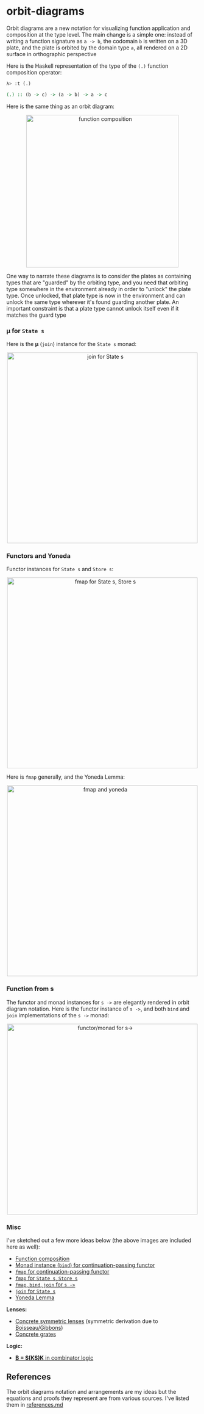 # orbit-diagrams

Orbit diagrams are a new notation for visualizing function application and composition at the type level. The main change is a simple one: instead of writing a function signature as `a -> b`, the codomain `b` is written on a 3D plate, and the plate is orbited by the domain type `a`, all rendered on a 2D surface in orthographic perspective

Here is the Haskell representation of the type of the ```(.)``` function composition operator:

```haskell
λ> :t (.)

(.) :: (b -> c) -> (a -> b) -> a -> c
```

Here is the same thing as an orbit diagram:

<p align="center">
  <img src="https://raw.githubusercontent.com/jasonincanada/orbit-diagrams/main/diagrams/composition.png" width="400" alt="function composition" />
</p>


One way to narrate these diagrams is to consider the plates as containing types that are "guarded" by the orbiting type, and you need that orbiting type somewhere in the environment already in order to "unlock" the plate type.  Once unlocked, that plate type is now in the environment and can unlock the same type wherever it's found guarding another plate. An important constraint is that a plate type cannot unlock itself even if it matches the guard type


### μ for `State s`

Here is the **μ** (`join`) instance for the `State s` monad:

<p align="center">
  <img src="https://raw.githubusercontent.com/jasonincanada/orbit-diagrams/main/diagrams/state-s-%CE%BC.jpg" width="500" alt="join for State s" />
</p>


### Functors and Yoneda

Functor instances for `State s` and `Store s`:

<p align="center">
  <img src="https://raw.githubusercontent.com/jasonincanada/orbit-diagrams/main/diagrams/fmap-state-s-store-s.png" width="500" alt="fmap for State s, Store s" />
</p>

Here is `fmap` generally, and the Yoneda Lemma:

<p align="center">
  <img src="https://raw.githubusercontent.com/jasonincanada/orbit-diagrams/main/diagrams/yoneda.png" width="500" alt="fmap and yoneda" />
</p>


### Function from s

The functor and monad instances for `s ->` are elegantly rendered in orbit diagram notation.  Here is the functor instance of `s ->`, and both `bind` and `join` implementations of the `s ->` monad:

<p align="center">
  <img src="https://raw.githubusercontent.com/jasonincanada/orbit-diagrams/main/diagrams/function-from-s-functor-monad.png" width="500" alt="functor/monad for s->" />
</p>


### Misc

I've sketched out a few more ideas below (the above images are included here as well):

  - [Function composition](https://raw.githubusercontent.com/jasonincanada/orbit-diagrams/main/diagrams/composition.png)
  - [Monad instance (`bind`) for continuation-passing functor](https://raw.githubusercontent.com/jasonincanada/orbit-diagrams/main/diagrams/continuation-passing-style-monad-bind.png)
  - [`fmap` for continuation-passing functor](https://raw.githubusercontent.com/jasonincanada/orbit-diagrams/main/diagrams/continuation-passing-style.png)
  - [`fmap` for `State s`, `Store s`](https://raw.githubusercontent.com/jasonincanada/orbit-diagrams/main/diagrams/fmap-state-s-store-s.png)
  - [`fmap`, `bind`, `join` for `s ->`](https://raw.githubusercontent.com/jasonincanada/orbit-diagrams/main/diagrams/function-from-s-functor-monad.png)
  - [`join` for `State s`](https://raw.githubusercontent.com/jasonincanada/orbit-diagrams/main/diagrams/state-s-%CE%BC.jpg)
  - [Yoneda Lemma](https://raw.githubusercontent.com/jasonincanada/orbit-diagrams/main/diagrams/yoneda.png)

**Lenses:**

  - [Concrete symmetric lenses](https://raw.githubusercontent.com/jasonincanada/orbit-diagrams/main/diagrams/profunctors-symmetric-lens.png) (symmetric derivation due to [Boisseau/Gibbons](https://dl.acm.org/doi/10.1145/3236779))
  - [Concrete grates](https://raw.githubusercontent.com/jasonincanada/orbit-diagrams/main/diagrams/concrete-grate.png)

**Logic:**

  - [**B = S(KS)K** in combinator logic](https://raw.githubusercontent.com/jasonincanada/orbit-diagrams/main/diagrams/sksk-equals-b.png)


## References

The orbit diagrams notation and arrangements are my ideas but the equations and proofs they represent are from various sources. I've listed them in [references.md](references.md)

